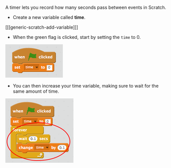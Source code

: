 A timer lets you record how many seconds pass between events in Scratch.

+ Create a new variable called __time__.

[[[generic-scratch-add-variable]]]

+ When the green flag is clicked, start by setting the `time` to 0.

![Setting time to 0](images/timer-set.png)

+ You can then increase your time variable, making sure to wait for the same amount of time.

![Increasing the time](images/timer-change.png)
